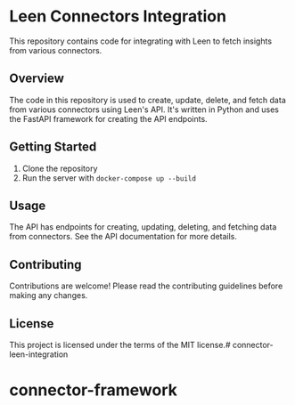 # Leen Connectors Integration

This repository contains code for integrating with Leen to fetch insights from various connectors.

## Overview

The code in this repository is used to create, update, delete, and fetch data from various connectors using Leen's API. It's written in Python and uses the FastAPI framework for creating the API endpoints.

## Getting Started

1. Clone the repository
3. Run the server with `docker-compose up --build`

## Usage

The API has endpoints for creating, updating, deleting, and fetching data from connectors. See the API documentation for more details.

## Contributing

Contributions are welcome! Please read the contributing guidelines before making any changes.

## License

This project is licensed under the terms of the MIT license.# connector-leen-integration
# connector-framework
